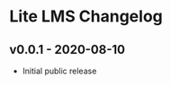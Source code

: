 Lite LMS Changelog
==================

v0.0.1 - 2020-08-10
-------------------

+ Initial public release
